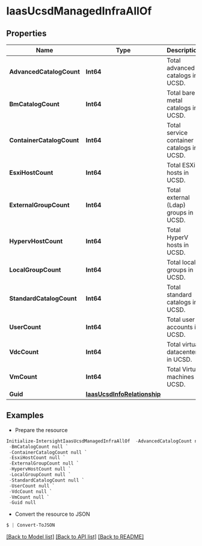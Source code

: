 # IaasUcsdManagedInfraAllOf
## Properties

Name | Type | Description | Notes
------------ | ------------- | ------------- | -------------
**AdvancedCatalogCount** | **Int64** | Total advanced catalogs in UCSD. | [optional] [readonly] 
**BmCatalogCount** | **Int64** | Total bare metal catalogs in UCSD. | [optional] [readonly] 
**ContainerCatalogCount** | **Int64** | Total service container catalogs in UCSD. | [optional] [readonly] 
**EsxiHostCount** | **Int64** | Total ESXi hosts in UCSD. | [optional] [readonly] 
**ExternalGroupCount** | **Int64** | Total external (Ldap) groups in UCSD. | [optional] [readonly] 
**HypervHostCount** | **Int64** | Total HyperV hosts in UCSD. | [optional] [readonly] 
**LocalGroupCount** | **Int64** | Total local groups in UCSD. | [optional] [readonly] 
**StandardCatalogCount** | **Int64** | Total standard catalogs in UCSD. | [optional] [readonly] 
**UserCount** | **Int64** | Total user accounts in UCSD. | [optional] [readonly] 
**VdcCount** | **Int64** | Total virtual datacenters in UCSD. | [optional] [readonly] 
**VmCount** | **Int64** | Total Virtual machines in UCSD. | [optional] [readonly] 
**Guid** | [**IaasUcsdInfoRelationship**](IaasUcsdInfoRelationship.md) |  | [optional] 

## Examples

- Prepare the resource
```powershell
Initialize-IntersightIaasUcsdManagedInfraAllOf  -AdvancedCatalogCount null `
 -BmCatalogCount null `
 -ContainerCatalogCount null `
 -EsxiHostCount null `
 -ExternalGroupCount null `
 -HypervHostCount null `
 -LocalGroupCount null `
 -StandardCatalogCount null `
 -UserCount null `
 -VdcCount null `
 -VmCount null `
 -Guid null
```

- Convert the resource to JSON
```powershell
$ | Convert-ToJSON
```

[[Back to Model list]](../README.md#documentation-for-models) [[Back to API list]](../README.md#documentation-for-api-endpoints) [[Back to README]](../README.md)

